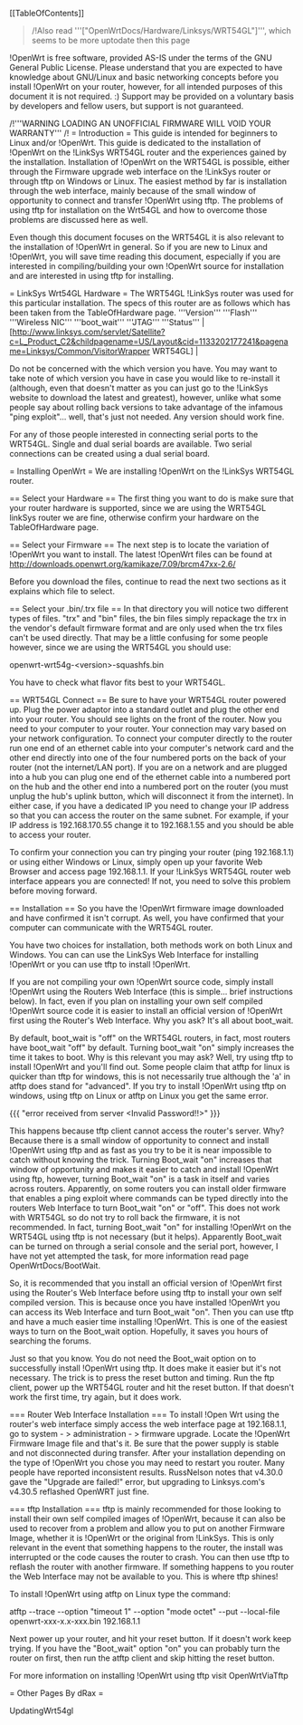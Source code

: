 \[\[TableOfContents\]\]

> /!Also read '''\["OpenWrtDocs/Hardware/Linksys/WRT54GL"\]''', which
> seems to be more uptodate then this page

!OpenWrt is free software, provided AS-IS under the terms of the GNU
General Public License. Please understand that you are expected to have
knowledge about GNU/Linux and basic networking concepts before you
install !OpenWrt on your router, however, for all intended purposes of
this document it is not required. :) Support may be provided on a
voluntary basis by developers and fellow users, but support is not
guaranteed.

/!'''WARNING LOADING AN UNOFFICIAL FIRMWARE WILL VOID YOUR WARRANTY'''
/!
 = Introduction = This guide is intended for beginners to Linux and/or
!OpenWrt. This guide is dedicated to the installation of !OpenWrt on the
!LinkSys WRT54GL router and the experiences gained by the installation.
Installation of !OpenWrt on the WRT54GL is possible, either through the
Firmware upgrade web interface on the !LinkSys router or through tftp on
Windows or Linux. The easiest method by far is installation through the
web interface, mainly because of the small window of opportunity to
connect and transfer !OpenWrt using tftp. The problems of using tftp for
installation on the Wrt54GL and how to overcome those problems are
discussed here as well.

Even though this document focuses on the WRT54GL it is also relevant to
the installation of !OpenWrt in general. So if you are new to Linux and
!OpenWrt, you will save time reading this document, especially if you
are interested in compiling/building your own !OpenWrt source for
installation and are interested in using tftp for installing.

= LinkSys Wrt54GL Hardware = The WRT54GL !LinkSys router was used for
this particular installation. The specs of this router are as follows
which has been taken from the TableOfHardware page. '''Version'''
'''Flash''' '''Wireless NIC''' '''boot\_wait''' '''JTAG''' '''Status'''
|
\[<http://www.linksys.com/servlet/Satellite?c=L_Product_C2&childpagename=US/Layout&cid=1133202177241&pagename=Linksys/Common/VisitorWrapper>
WRT54GL\] |

Do not be concerned with the which version you have. You may want to
take note of which version you have in case you would like to re-install
it (although, even that doesn't matter as you can just go to the
!LinkSys website to download the latest and greatest), however, unlike
what some people say about rolling back versions to take advantage of
the infamous "ping exploit"... well, that's just not needed. Any version
should work fine.

For any of those people interested in connecting serial ports to the
WRT54GL. Single and dual serial boards are available. Two serial
connections can be created using a dual serial board.

= Installing OpenWrt = We are installing !OpenWrt on the !LinkSys
WRT54GL router.

== Select your Hardware == The first thing you want to do is make sure
that your router hardware is supported, since we are using the WRT54GL
linkSys router we are fine, otherwise confirm your hardware on the
TableOfHardware page.

== Select your Firmware == The next step is to locate the variation of
!OpenWrt you want to install. The latest !OpenWrt files can be found at
<http://downloads.openwrt.org/kamikaze/7.09/brcm47xx-2.6/>

Before you download the files, continue to read the next two sections as
it explains which file to select.

== Select your .bin/.trx file == In that directory you will notice two
different types of files. "trx" and "bin" files, the bin files simply
repackage the trx in the vendor's default firmware format and are only
used when the trx files can't be used directly. That may be a little
confusing for some people however, since we are using the WRT54GL you
should use:

openwrt-wrt54g-&lt;version&gt;-squashfs.bin

You have to check what flavor fits best to your WRT54GL.

== WRT54GL Connect == Be sure to have your WRT54GL router powered up.
Plug the power adaptor into a standard outlet and plug the other end
into your router. You should see lights on the front of the router. Now
you need to your computer to your router. Your connection may vary based
on your network configuration. To connect your computer directly to the
router run one end of an ethernet cable into your computer's network
card and the other end directly into one of the four numbered ports on
the back of your router (not the internet/LAN port). If you are on a
network and are plugged into a hub you can plug one end of the ethernet
cable into a numbered port on the hub and the other end into a numbered
port on the router (you must unplug the hub's uplink button, which will
disconnect it from the internet). In either case, if you have a
dedicated IP you need to change your IP address so that you can access
the router on the same subnet. For example, if your IP address is
192.168.170.55 change it to 192.168.1.55 and you should be able to
access your router.

To confirm your connection you can try pinging your router (ping
192.168.1.1) or using either Windows or Linux, simply open up your
favorite Web Browser and access page 192.168.1.1. If your !LinkSys
WRT54GL router web interface appears you are connected! If not, you need
to solve this problem before moving forward.

== Installation == So you have the !OpenWrt firmware image downloaded
and have confirmed it isn't corrupt. As well, you have confirmed that
your computer can communicate with the WRT54GL router.

You have two choices for installation, both methods work on both Linux
and Windows. You can can use the LinkSys Web Interface for installing
!OpenWrt or you can use tftp to install !OpenWrt.

If you are not compiling your own !OpenWrt source code, simply install
!OpenWrt using the Routers Web Interface (this is simple... brief
instructions below). In fact, even if you plan on installing your own
self compiled !OpenWrt source code it is easier to install an official
version of !OpenWrt first using the Router's Web Interface. Why you ask?
It's all about boot\_wait.

By default, boot\_wait is "off" on the WRT54GL routers, in fact, most
routers have boot\_wait "off" by default. Turning boot\_wait "on" simply
increases the time it takes to boot. Why is this relevant you may ask?
Well, try using tftp to install !OpenWrt and you'll find out. Some
people claim that atftp for linux is quicker than tftp for windows, this
is not necessarily true although the 'a' in atftp does stand for
"advanced". If you try to install !OpenWrt using tftp on windows, using
tftp on Linux or atftp on Linux you get the same error.

{{{ "error received from server &lt;Invalid Password!!&gt;" }}}

This happens because tftp client cannot access the router's server. Why?
Because there is a small window of opportunity to connect and install
!OpenWrt using tftp and as fast as you try to be it is near impossible
to catch without knowing the trick. Turning Boot\_wait "on" increases
that window of opportunity and makes it easier to catch and install
!OpenWrt using ftp, however, turning Boot\_wait "on" is a task in itself
and varies across routers. Apparently, on some routers you can install
older firmware that enables a ping exploit where commands can be typed
directly into the routers Web Interface to turn Boot\_wait "on" or
"off". This does not work with WRT54GL so do not try to roll back the
firmware, it is not recommended. In fact, turning Boot\_wait "on" for
installing !OpenWrt on the WRT54GL using tftp is not necessary (but it
helps). Apparently Boot\_wait can be turned on through a serial console
and the serial port, however, I have not yet attempted the task, for
more information read page OpenWrtDocs/BootWait.

So, it is recommended that you install an official version of !OpenWrt
first using the Router's Web Interface before using tftp to install your
own self compiled version. This is because once you have installed
!OpenWrt you can access its Web Interface and turn Boot\_wait "on". Then
you can use tftp and have a much easier time installing !OpenWrt. This
is one of the easiest ways to turn on the Boot\_wait option. Hopefully,
it saves you hours of searching the forums.

Just so that you know. You do not need the Boot\_wait option on to
successfully install !OpenWrt using tftp. It does make it easier but
it's not necessary. The trick is to press the reset button and timing.
Run the ftp client, power up the WRT54GL router and hit the reset
button. If that doesn't work the first time, try again, but it does
work.

=== Router Web Interface Installation === To install !Open Wrt using the
router's web interface simply access the web interface page at
192.168.1.1, go to system - &gt; administration - &gt; firmware upgrade.
Locate the !OpenWrt Firmware Image file and that's it. Be sure that the
power supply is stable and not disconnected during transfer. After your
installation depending on the type of !OpenWrt you chose you may need to
restart you router. Many people have reported inconsistent results.
RussNelson notes that v4.30.0 gave the "Upgrade are failed!" error, but
upgrading to Linksys.com's v4.30.5 reflashed OpenWRT just fine.

=== tftp Installation === tftp is mainly recommended for those looking
to install their own self compiled images of !OpenWrt, because it can
also be used to recover from a problem and allow you to put on another
Firmware Image, whether it is !OpenWrt or the original from !LinkSys.
This is only relevant in the event that something happens to the router,
the install was interrupted or the code causes the router to crash. You
can then use tftp to reflash the router with another firmware. If
something happens to you router the Web Interface may not be available
to you. This is where tftp shines!

To install !OpenWrt using atftp on Linux type the command:

atftp --trace --option "timeout 1" --option "mode octet" --put
--local-file openwrt-xxx-x.x-xxx.bin 192.168.1.1

Next power up your router, and hit your reset button. If it doesn't work
keep trying. If you have the "Boot\_wait" option "on" you can probably
turn the router on first, then run the atftp client and skip hitting the
reset button.

For more information on installing !OpenWrt using tftp visit
OpenWrtViaTftp

= Other Pages By dRax =

UpdatingWrt54gl
